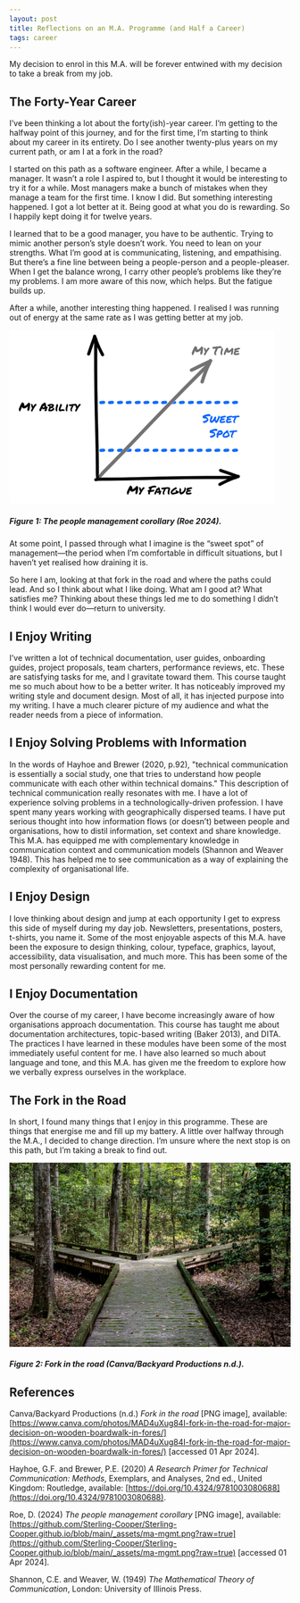 ```yaml
---
layout: post
title: Reflections on an M.A. Programme (and Half a Career)
tags: career
---
```


My decision to enrol in this M.A. will be forever entwined with my decision to take a break from my job.

## The Forty-Year Career

I’ve been thinking a lot about the forty(ish)-year career. I’m getting to the halfway point of this journey, and for the first time, I’m starting to think about my career in its entirety. Do I see another twenty-plus years on my current path, or am I at a fork in the road?

I started on this path as a software engineer. After a while, I became a manager. It wasn’t a role I aspired to, but I thought it would be interesting to try it for a while. Most managers make a bunch of mistakes when they manage a team for the first time. I know I did. But something interesting happened. I got a lot better at it. Being good at what you do is rewarding. So I happily kept doing it for twelve years.

I learned that to be a good manager, you have to be authentic. Trying to mimic another person’s style doesn’t work. You need to lean on your strengths. What I’m good at is communicating, listening, and empathising. But there’s a fine line between being a people-person and a people-pleaser. When I get the balance wrong, I carry other people’s problems like they’re my problems. I am more aware of this now, which helps. But the fatigue builds up.

After a while, another interesting thing happened. I realised I was running out of energy at the same rate as I was getting better at my job.

![PNG image charting the increase of both ability and fatigue over time, plus a "sweet spot" when ability is not too low and fatigue is not too high](https://github.com/Sterling-Cooper/Sterling-Cooper.github.io/blob/main/_assets/ma-mgmt.png?raw=true)
##### Figure 1: The people management corollary (Roe 2024).

At some point, I passed through what I imagine is the “sweet spot” of management—the period when I’m comfortable in difficult situations, but I haven’t yet realised how draining it is.

So here I am, looking at that fork in the road and where the paths could lead. And so I think about what I like doing. What am I good at? What satisfies me? Thinking about these things led me to do something I didn’t think I would ever do—return to university. 

## I Enjoy Writing

I’ve written a lot of technical documentation, user guides, onboarding guides, project proposals, team charters, performance reviews, etc. These are satisfying tasks for me, and I gravitate toward them. This course taught me so much about how to be a better writer. It has noticeably improved my writing style and document design. Most of all, it has injected purpose into my writing. I have a much clearer picture of my audience and what the reader needs from a piece of information.

## I Enjoy Solving Problems with Information

In the words of Hayhoe and Brewer (2020, p.92), "technical communication is essentially a social study, one that tries to understand how people communicate with each other within technical domains." This description of technical communication really resonates with me. I have a lot of experience solving problems in a technologically-driven profession. I have spent many years working with geographically dispersed teams. I have put serious thought into how information flows (or doesn’t) between people and organisations, how to distil information, set context and share knowledge. This M.A. has equipped me with complementary knowledge in communication context and communication models (Shannon and Weaver 1948). This has helped me to see communication as a way of explaining the complexity of organisational life.

## I Enjoy Design

I love thinking about design and jump at each opportunity I get to express this side of myself during my day job. Newsletters, presentations, posters, t-shirts, you name it. Some of the most enjoyable aspects of this M.A. have been the exposure to design thinking, colour, typeface, graphics, layout, accessibility, data visualisation, and much more. This has been some of the most personally rewarding content for me.

## I Enjoy Documentation

Over the course of my career, I have become increasingly aware of how organisations approach documentation. This course has taught me about documentation architectures, topic-based writing (Baker 2013), and DITA. The practices I have learned in these modules have been some of the most immediately useful content for me. I have also learned so much about language and tone, and this M.A. has given me the freedom to explore how we verbally express ourselves in the workplace.

## The Fork in the Road

In short, I found many things that I enjoy in this programme. These are things that energise me and fill up my battery. A little over halfway through the M.A., I decided to change direction. I’m unsure where the next stop is on this path, but I’m taking a break to find out.

![PNG image illustrating a wooden path that forks in two directions](https://github.com/Sterling-Cooper/Sterling-Cooper.github.io/blob/main/_assets/ma-fork.png?raw=true)
##### Figure 2: Fork in the road (Canva/Backyard Productions n.d.).

## References

Canva/Backyard Productions (n.d.) _Fork in the road_ [PNG image], available: [https://www.canva.com/photos/MAD4uXug84I-fork-in-the-road-for-major-decision-on-wooden-boardwalk-in-fores/](https://www.canva.com/photos/MAD4uXug84I-fork-in-the-road-for-major-decision-on-wooden-boardwalk-in-fores/) [accessed 01 Apr 2024].

Hayhoe, G.F. and Brewer, P.E. (2020) _A Research Primer for Technical Communication: Methods_, Exemplars, and Analyses, 2nd ed., United Kingdom: Routledge, available: [https://doi.org/10.4324/9781003080688](https://doi.org/10.4324/9781003080688).

Roe, D. (2024) _The people management corollary_ [PNG image], available:
[https://github.com/Sterling-Cooper/Sterling-Cooper.github.io/blob/main/_assets/ma-mgmt.png?raw=true](https://github.com/Sterling-Cooper/Sterling-Cooper.github.io/blob/main/_assets/ma-mgmt.png?raw=true) [accessed 01 Apr 2024].

Shannon, C.E. and Weaver, W. (1949) _The Mathematical Theory of Communication_, London: University of Illinois Press.



